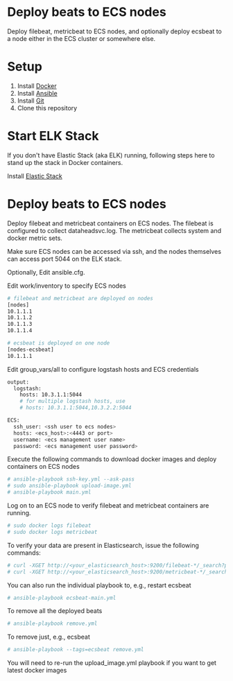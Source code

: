 # Deploy beats to ECS nodes

Deploy filebeat, metricbeat to ECS nodes, and optionally deploy ecsbeat to a node either in the ECS cluster or somewhere else.

# Setup
1. Install [Docker](http://docker.io)
2. Install [Ansible](http://docs.ansible.com/ansible/intro_installation.html)
3. Install [Git](https://git-scm.com/book/en/v2/Getting-Started-Installing-Git)
4. Clone this repository


# Start ELK Stack

If you don't have Elastic Stack (aka ELK) running, following steps here to stand up the stack in Docker containers.

Install [Elastic Stack](https://github.com/hldnova/elastic-docker)

# Deploy beats to ECS nodes
Deploy filebeat and metricbeat containers on ECS nodes. The filebeat is configured to collect dataheadsvc.log. The metricbeat collects system and docker metric sets.

Make sure ECS nodes can be accessed via ssh, and the nodes themselves can access port 5044 on the ELK stack.

Optionally, Edit ansible.cfg.

Edit work/inventory to specify ECS nodes
```bash
# filebeat and metricbeat are deployed on nodes
[nodes]
10.1.1.1
10.1.1.2
10.1.1.3
10.1.1.4

# ecsbeat is deployed on one node
[nodes-ecsbeat]
10.1.1.1
```

Edit group_vars/all to configure logstash hosts and ECS credentials
```bash
output:
  logstash:
    hosts: 10.3.1.1:5044
    # for multiple logstash hosts, use
    # hosts: 10.3.1.1:5044,10.3.2.2:5044

ECS:
  ssh_user: <ssh user to ecs nodes>
  hosts: <ecs_host>:<4443 or port>
  username: <ecs management user name>
  password: <ecs management user password>
```

Execute the following commands to download docker images and deploy containers on ECS nodes

```bash
# ansible-playbook ssh-key.yml --ask-pass
# sudo ansible-playbook upload-image.yml
# ansible-playbook main.yml
```

Log on to an ECS node to verify filebeat and metricbeat containers are running. 
```bash
# sudo docker logs filebeat
# sudo docker logs metricbeat
```

To verify your data are present in Elasticsearch, issue the following commands:
```bash
# curl -XGET http://<your_elasticsearch_host>:9200/filebeat-*/_search?pretty
# curl -XGET http://<your_elasticsearch_host>:9200/metricbeat-*/_search?pretty
```

You can also run the individual playbook to, e.g., restart ecsbeat
```bash
# ansible-playbook ecsbeat-main.yml
```

To remove all the deployed beats
```bash
# ansible-playbook remove.yml
```

To remove just, e.g., ecsbeat
```bash
# ansible-playbook --tags=ecsbeat remove.yml
```

You will need to re-run the upload_image.yml playbook if you want to get latest docker images
